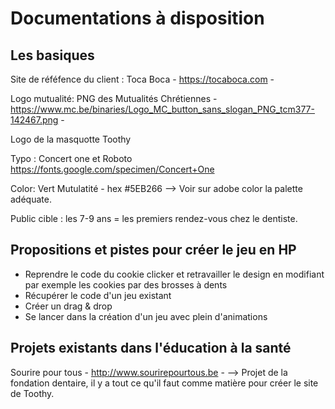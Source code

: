 # Documentations à disposition

## Les basiques

Site de réféfence du client : Toca Boca - https://tocaboca.com -

Logo mutualité: PNG des Mutualités Chrétiennes - https://www.mc.be/binaries/Logo_MC_button_sans_slogan_PNG_tcm377-142467.png - 

Logo de la masquotte Toothy

Typo : Concert one et Roboto
https://fonts.google.com/specimen/Concert+One

Color: Vert Mutulatité - hex #5EB266  --> Voir sur adobe color la palette adéquate. 

Public cible : les 7-9 ans = les premiers rendez-vous chez le dentiste.

## Propositions et pistes pour créer le jeu en HP

* Reprendre le code du cookie clicker et retravailler le design en modifiant par exemple les cookies par des brosses à dents
* Récupérer le code d'un jeu existant
* Créer un drag & drop
* Se lancer dans la création d'un jeu avec plein d'animations 

## Projets existants dans l'éducation à la santé
Sourire pour tous - http://www.sourirepourtous.be -
--> Projet de la fondation dentaire, il y a tout ce qu'il faut comme matière pour créer le site de Toothy. 
